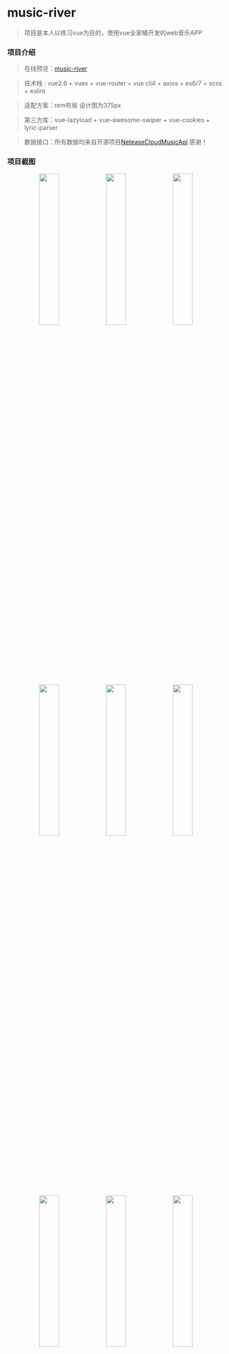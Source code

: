 # music-river

> 项目是本人以练习vue为目的，使用vue全家桶开发的web音乐APP 

### 项目介绍 

> 在线预览：[music-river](https://monza01.github.io/music-river/)

> 技术栈 : vue2.6 + vuex +  vue-router + vue cli4 + axios + es6/7 + scss   + eslint

> 适配方案：rem布局 设计图为375px

> 第三方库：vue-lazyload + vue-awesome-swiper + vue-cookies +   lyric-parser

> 数据接口：所有数据均来自开源项目[NeteaseCloudMusicApi](https://github.com/Binaryify/NeteaseCloudMusicApi) 感谢！

### 项目截图

<p align="middle">
    <img src="https://github.com/monza01/project-screenshots/blob/main/gif1.gif?raw=true" width="30%" >
    <img src="https://github.com/monza01/project-screenshots/blob/main/1.png?raw=true" width="30%" >
    <img src="https://github.com/monza01/project-screenshots/blob/main/2.png?raw=true" width="30%">
</p>

<p align="middle">
    <img src="https://github.com/monza01/project-screenshots/blob/main/gif2.gif?raw=true" width="30%">
    <img src="https://github.com/monza01/project-screenshots/blob/main/3.png?raw=true" width="30%" >
    <img src="https://github.com/monza01/project-screenshots/blob/main/4.png?raw=true" width="30%" >
</p>

<p align="middle">
    <img src="https://github.com/monza01/project-screenshots/blob/main/gif3.gif?raw=true" width="30%">
    <img src="https://github.com/monza01/project-screenshots/blob/main/5.png?raw=true" width="30%">
    <img src="https://github.com/monza01/project-screenshots/blob/main/6.png?raw=true" width="30%">
</p>

<p align="middle">
    <img src="https://github.com/monza01/project-screenshots/blob/main/7.png?raw=true" width="30%">
    <img src="https://github.com/monza01/project-screenshots/blob/main/8.png?raw=true" width="30%">
    <img src="https://github.com/monza01/project-screenshots/blob/main/9.png?raw=true" width="30%">
</p>

<p align="middle">
    <img src="https://github.com/monza01/project-screenshots/blob/main/10.png?raw=true" width="30%">
    <img src="https://github.com/monza01/project-screenshots/blob/main/11.png?raw=true" width="30%">
</p>

<p align="middle">
    <img src="https://github.com/monza01/project-screenshots/blob/main/p1.png?raw=true" width="49%">
    <img src="https://github.com/monza01/project-screenshots/blob/main/p2.png?raw=true" width="49%">
<p>

<p align="middle">
    <img src="https://github.com/monza01/project-screenshots/blob/main/p3.png?raw=true" width="49%">
    <img src="https://github.com/monza01/project-screenshots/blob/main/p4.png?raw=true" width="49%">
</p>

<p align="middle">
    <img src="https://github.com/monza01/project-screenshots/blob/main/p5.png?raw=true" width="49%">
    <img src="https://github.com/monza01/project-screenshots/blob/main/p6.png?raw=true" width="49%">
</p>

<p align="middle">
    <img src="https://github.com/monza01/project-screenshots/blob/main/p7.png?raw=true" width="49%">
    <img src="https://github.com/monza01/project-screenshots/blob/main/p8.png?raw=true" width="49%">
</p>

 



### 项目运行

###### Project setup

```
npm install
```

###### Compiles and hot-reloads for development

```
npm run serve
```

###### Compiles and minifies for production

```
npm run build
```

###### Lints and fixes files

```
npm run lint
```

### 写在最后

1. 由于接口限制，未登录状态下每首歌只能试听30s，可以使用网易云的账号登录。
2. 本项目还有许多值得改进的地方，以后会陆续优化和添加新功能
3. 如果大家觉得还行，能否帮忙给个star，不胜感激



























